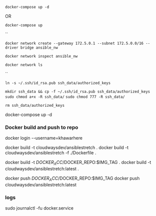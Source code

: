 `docker-compose up -d`

OR

`docker-compose up`

``
```
docker network create --gateway 172.5.0.1 --subnet 172.5.0.0/16 --driver bridge ansible_nw

docker network inspect ansible_nw

docker network ls
```
``

`ln -s ~/.ssh/id_rsa.pub ssh_data/authorized_keys`

`mkdir ssh_data && cp -f ~/.ssh/id_rsa.pub ssh_data/authorized_keys`
`sudo chmod a+x -R ssh_data/`
`sudo chmod 777 -R ssh_data/`

`rm ssh_data/authorized_keys`


docker-compose up -d



### Docker build and push to repo

docker login --username=khawarhere

docker build -t cloudwaysdev/ansiblestretch .
docker build -t cloudwaysdev/ansiblestretch -f ./Dockerfile  .

docker build -t $DOCKER_ACC/$DOCKER_REPO:$IMG_TAG .
docker build -t cloudwaysdev/ansiblestretch:latest .

docker push $DOCKER_ACC/$DOCKER_REPO:$IMG_TAG
docker push cloudwaysdev/ansiblestretch:latest


### logs
sudo journalctl -fu docker.service